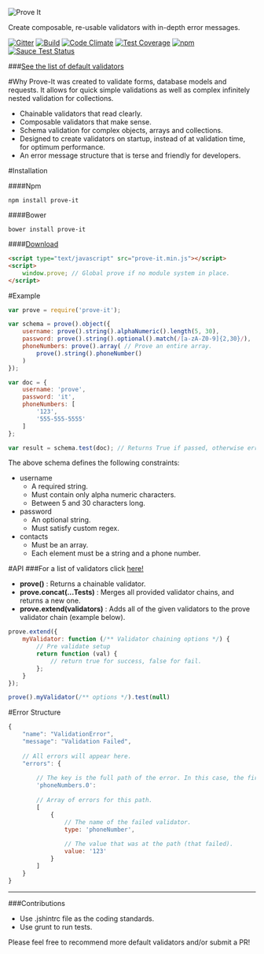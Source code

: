 ![Prove It](https://raw.githubusercontent.com/DylanPiercey/Prove-It/master/prove-logo.png)

Create composable, re-usable validators with in-depth error messages.

[![Gitter](https://badges.gitter.im/Join%20Chat.svg)](https://gitter.im/DylanPiercey/Prove-It?utm_source=badge&utm_medium=badge&utm_campaign=pr-badge&utm_content=badge)
[![Build](https://travis-ci.org/DylanPiercey/Prove-It.svg?branch=master)](https://travis-ci.org/DylanPiercey/Prove-It)
[![Code Climate](https://codeclimate.com/github/DylanPiercey/Prove-It/badges/gpa.svg)](https://codeclimate.com/github/DylanPiercey/Prove-It)
[![Test Coverage](https://codeclimate.com/github/DylanPiercey/Prove-It/badges/coverage.svg)](https://codeclimate.com/github/DylanPiercey/Prove-It)
[![npm](https://img.shields.io/npm/dm/prove-it.svg)](https://www.npmjs.com/package/prove-it)
[![Sauce Test Status](https://saucelabs.com/browser-matrix/dylanpiercey.svg)](https://saucelabs.com/u/dylanpiercey)

###[See the list of default validators](https://github.com/DylanPiercey/Prove-It/blob/master/Validators.md)

#Why
Prove-It was created to validate forms, database models and requests.
It allows for quick simple validations as well as complex infinitely nested validation for collections.

* Chainable validators that read clearly.
* Composable validators that make sense.
* Schema validation for complex objects, arrays and collections.
* Designed to create validators on startup, instead of at validation time, for optimum performance.
* An error message structure that is terse and friendly for developers.

#Installation

####Npm
```Console
npm install prove-it
```

####Bower
```Console
bower install prove-it

```

####[Download](https://raw.githubusercontent.com/DylanPiercey/Prove-It/master/bin/prove-it.min.js)
```HTML
<script type="text/javascript" src="prove-it.min.js"></script>
<script>
    window.prove; // Global prove if no module system in place.
</script>
```
#Example

```JavaScript
var prove = require('prove-it');

var schema = prove().object({
    username: prove().string().alphaNumeric().length(5, 30),
    password: prove().string().optional().match(/[a-zA-Z0-9]{2,30}/),
    phoneNumbers: prove().array( // Prove an entire array.
        prove().string().phoneNumber()
    )
});

var doc = {
    username: 'prove',
    password: 'it',
    phoneNumbers: [
        '123',
        '555-555-5555'
    ]
};

var result = schema.test(doc); // Returns True if passed, otherwise error object.
```

The above schema defines the following constraints:

* username
    * A required string.
    * Must contain only alpha numeric characters.
    * Between 5 and 30 characters long.
* password
    * An optional string.
    * Must satisfy custom regex.
* contacts
    * Must be an array.
    * Each element must be a string and a phone number.

#API
###For a list of validators click [here!](https://github.com/DylanPiercey/Prove-It/blob/master/Validators.md)
* **prove()** : Returns a chainable validator.
* **prove.concat(...Tests)** : Merges all provided validator chains, and returns a new one.
* **prove.extend(validators)** : Adds all of the given validators to the prove validator chain (example below).
```JavaScript
prove.extend({
    myValidator: function (/** Validator chaining options */) {
        // Pre validate setup
        return function (val) {
            // return true for success, false for fail.
        };
    }
});

prove().myValidator(/** options */).test(null)
```

#Error Structure

```JavaScript
{
    "name": "ValidationError",
    "message": "Validation Failed",
    
    // All errors will appear here.
    "errors": {
        
        // The key is the full path of the error. In this case, the first phone number.
        'phoneNumbers.0':
        
        // Array of errors for this path.
        [
            {
                // The name of the failed validator.
                type: 'phoneNumber',
                
                // The value that was at the path (that failed).
                value: '123'
            }
        ]
    }
}
```

---

###Contributions

* Use .jshintrc file as the coding standards.
* Use grunt to run tests.

Please feel free to recommend more default validators and/or submit a PR!
